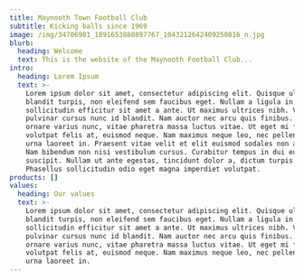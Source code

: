 ```yaml
---
title: Maynooth Town Football Club
subtitle: Kicking balls since 1969
image: /img/34706981_1891653880897767_1043212642409250816_n.jpg
blurb:
  heading: Welcome
  text: This is the website of the Maynooth Football Club...
intro:
  heading: Lorem Ipsum
  text: >-
    Lorem ipsum dolor sit amet, consectetur adipiscing elit. Quisque ultricies
    blandit turpis, non eleifend sem faucibus eget. Nullam a ligula in ante
    sollicitudin efficitur sit amet a ante. Ut maximus ultrices nibh. Vestibulum
    pulvinar cursus nunc id blandit. Nam auctor nec arcu quis finibus. Nulla
    ornare varius nunc, vitae pharetra massa luctus vitae. Ut eget mi facilisis,
    volutpat felis at, euismod neque. Nam maximus neque leo, nec pellentesque
    urna laoreet in. Praesent vitae velit et elit euismod sodales non ac libero.
    Nam bibendum non nisi vestibulum cursus. Curabitur tempus in dui eu
    suscipit. Nullam ut ante egestas, tincidunt dolor a, dictum turpis.
    Phasellus sollicitudin odio eget magna imperdiet volutpat.
products: []
values:
  heading: Our values
  text: >-
    Lorem ipsum dolor sit amet, consectetur adipiscing elit. Quisque ultricies
    blandit turpis, non eleifend sem faucibus eget. Nullam a ligula in ante
    sollicitudin efficitur sit amet a ante. Ut maximus ultrices nibh. Vestibulum
    pulvinar cursus nunc id blandit. Nam auctor nec arcu quis finibus. Nulla
    ornare varius nunc, vitae pharetra massa luctus vitae. Ut eget mi facilisis,
    volutpat felis at, euismod neque. Nam maximus neque leo, nec pellentesque
    urna laoreet in.
---
```



